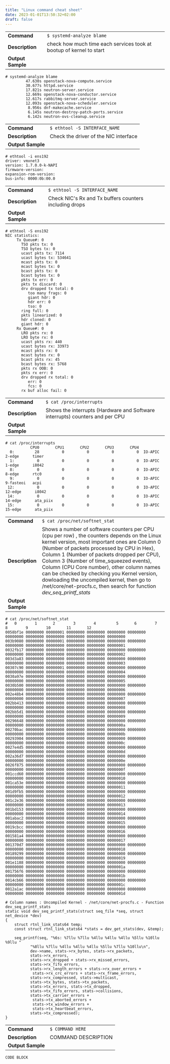 ```yaml
---
title: "Linux command cheat sheet"
date: 2023-01-01T13:50:32+02:00
draft: false
---
```


<!-- _________________ -->
| | |
|--|--|
| **Command** |`$ systemd-analyze blame`| 
| **Description** | check how much time each services took at bootup of kernel to start|
| **Output Sample** | |
```
# systemd-analyze blame
         47.630s openstack-nova-compute.service
         30.677s httpd.service
         17.821s neutron-server.service
         12.669s openstack-nova-conductor.service
         12.617s rabbitmq-server.service
         12.093s openstack-nova-scheduler.service
          8.956s dnf-makecache.service
          6.145s neutron-destroy-patch-ports.service
          6.142s neutron-ovs-cleanup.service
``` 
<!-- _________________ -->

<!-- ________Command Block_________ -->
| | |
|--|--|
| **Command** |`$ ethtool -S INTERFACE_NAME`| 
| **Description** | Check the driver of the NIC interface |
| **Output Sample** ||   
```
# ethtool -i ens192
driver: vmxnet3
version: 1.7.0.0-k-NAPI
firmware-version: 
expansion-rom-version: 
bus-info: 0000:0b:00.0
``` 
<!-- _________________ -->

<!-- ________Command Block_________ -->
| | |
|--|--|
| **Command** |`$ ethtool -S INTERFACE_NAME`| 
| **Description** | Check NIC's Rx and Tx buffers counters including drops|
| **Output Sample** || 	 
```
# ethtool -S ens192
NIC statistics:
     Tx Queue#: 0
       TSO pkts tx: 0
       TSO bytes tx: 0
       ucast pkts tx: 7114
       ucast bytes tx: 534641
       mcast pkts tx: 0
       mcast bytes tx: 0
       bcast pkts tx: 0
       bcast bytes tx: 0
       pkts tx err: 0
       pkts tx discard: 0
       drv dropped tx total: 0
          too many frags: 0
          giant hdr: 0
          hdr err: 0
          tso: 0
       ring full: 0
       pkts linearized: 0
       hdr cloned: 0
       giant hdr: 0
     Rx Queue#: 0
       LRO pkts rx: 0
       LRO byte rx: 0
       ucast pkts rx: 440
       ucast bytes rx: 33973
       mcast pkts rx: 0
       mcast bytes rx: 0
       bcast pkts rx: 45
       bcast bytes rx: 5768
       pkts rx OOB: 0
       pkts rx err: 0
       drv dropped rx total: 0
          err: 0
          fcs: 0
       rx buf alloc fail: 0
``` 
<!-- _________________ -->

<!-- ________Command Block_________ -->
| | |
|--|--|
| **Command** |`$ cat /proc/interrupts `| 
| **Description** | Shows the interrupts (Hardware and Software interrupts) counters and per CPU |
| **Output Sample** || 	 
```
# cat /proc/interrupts
           CPU0       CPU1       CPU2       CPU3       CPU4           
  0:         28          0          0          0          0  IO-APIC   2-edge      timer
  1:          0          0          0          0          0  IO-APIC   1-edge      i8042
  8:          0          0          0          0          0  IO-APIC   8-edge      rtc0
  9:          0          0          0          0          0  IO-APIC   9-fasteoi   acpi
 12:          0          0          0          0          0  IO-APIC  12-edge      i8042
 14:          0          0          0          0          0  IO-APIC  14-edge      ata_piix
 15:          0          0          0          0          0  IO-APIC  15-edge      ata_piix
``` 
<!-- _________________ -->


<!-- ________Command Block_________ -->
| | |
|--|--|
| **Command** |`$ cat /proc/net/softnet_stat `| 
| **Description** | Shows a number of software counters per CPU (cpu per row) , the counters depends on the Linux kernel version, most important ones are Column 0 (Number of packets processed by CPU in Hex), Column 1 (Number of packets dropped per CPU), Column 3 (Number of time_squeezed events), Column (CPU Core number), other column names can be checked by checking you Kernel version, dowloading the uncompiled kernel, then go to /net/core/net-procfs.c, then search for function _dev_seq_printf_stats_|
| **Output Sample** ||   
```
# cat /proc/net/softnet_stat 
#   0        1       2        3        4         5       6        7        8        9        10       11       12
0058bf1e 00000000 00000001 00000000 00000000 00000000 00000000 00000000 00000000 00000000 00000000 00000000 00000000
003b9080 00000000 00000001 00000000 00000000 00000000 00000000 00000000 00000000 00000000 00000000 00000000 00000001
0032fb17 00000000 00000000 00000000 00000000 00000000 00000000 00000000 00000000 00000000 00000000 00000000 00000002
003d3a83 00000000 00000000 00000000 00000000 00000000 00000000 00000000 00000000 00000000 00000000 00000000 00000003
00307c90 00000000 00000001 00000000 00000000 00000000 00000000 00000000 00000000 00000000 00000000 00000000 00000004
0030a97e 00000000 00000000 00000000 00000000 00000000 00000000 00000000 00000000 00000000 00000000 00000000 00000005
0030b500 00000000 00000000 00000000 00000000 00000000 00000000 00000000 00000000 00000000 00000000 00000000 00000006
002e48b4 00000000 00000000 00000000 00000000 00000000 00000000 00000000 00000000 00000000 00000000 00000000 00000007
002bb413 00000000 00000000 00000000 00000000 00000000 00000000 00000000 00000000 00000000 00000000 00000000 00000008
002bb5d1 00000000 00000000 00000000 00000000 00000000 00000000 00000000 00000000 00000000 00000000 00000000 00000009
00296648 00000000 00000000 00000000 00000000 00000000 00000000 00000000 00000000 00000000 00000000 00000000 0000000a
00270bac 00000000 00000000 00000000 00000000 00000000 00000000 00000000 00000000 00000000 00000000 00000000 0000000b
00293904 00000000 00000000 00000000 00000000 00000000 00000000 00000000 00000000 00000000 00000000 00000000 0000000c
0027e4d5 00000000 00000000 00000000 00000000 00000000 00000000 00000000 00000000 00000000 00000000 00000000 0000000d
002a36d7 00000000 00000000 00000000 00000000 00000000 00000000 00000000 00000000 00000000 00000000 00000000 0000000e
0026f875 00000000 00000000 00000000 00000000 00000000 00000000 00000000 00000000 00000000 00000000 00000000 0000000f
001ccd60 00000000 00000000 00000000 00000000 00000000 00000000 00000000 00000000 00000000 00000000 00000000 00000010
001ca53e 00000000 00000000 00000000 00000000 00000000 00000000 00000000 00000000 00000000 00000000 00000000 00000011
001d9fb5 00000000 00000000 00000000 00000000 00000000 00000000 00000000 00000000 00000000 00000000 00000000 00000012
001c2e36 00000000 00000000 00000000 00000000 00000000 00000000 00000000 00000000 00000000 00000000 00000000 00000013
001bd153 00000000 00000000 00000000 00000000 00000000 00000000 00000000 00000000 00000000 00000000 00000000 00000014
001abac2 00000000 00000000 00000000 00000000 00000000 00000000 00000000 00000000 00000000 00000000 00000000 00000015
0019cbcc 00000000 00000000 00000000 00000000 00000000 00000000 00000000 00000000 00000000 00000000 00000000 00000016
001581a4 00000000 00000000 00000000 00000000 00000000 00000000 00000000 00000000 00000000 00000000 00000000 00000017
001370d7 00000000 00000000 00000000 00000000 00000000 00000000 00000000 00000000 00000000 00000000 00000000 00000018
00189299 00000000 00000000 00000000 00000000 00000000 00000000 00000000 00000000 00000000 00000000 00000000 00000019
001e1188 00000000 00000000 00000000 00000000 00000000 00000000 00000000 00000000 00000000 00000000 00000000 0000001a
001756f6 00000000 00000000 00000000 00000000 00000000 00000000 00000000 00000000 00000000 00000000 00000000 0000001b
0014cb66 00000000 00000000 00000000 00000000 00000000 00000000 00000000 00000000 00000000 00000000 00000000 0000001c
0012a1ac 00000000 00000000 00000000 00000000 00000000 00000000 00000000 00000000 00000000 00000000 00000000 0000001d

# Column names : Uncompiled Kernel - /net/core/net-procfs.c - Function dev_seq_printf_stats
static void dev_seq_printf_stats(struct seq_file *seq, struct net_device *dev)
{
    struct rtnl_link_stats64 temp;
    const struct rtnl_link_stats64 *stats = dev_get_stats(dev, &temp);

    seq_printf(seq, "%6s: %7llu %7llu %4llu %4llu %4llu %5llu %10llu %9llu "
           "%8llu %7llu %4llu %4llu %4llu %5llu %7llu %10llu\n",
           dev->name, stats->rx_bytes, stats->rx_packets,       
           stats->rx_errors,                                    
           stats->rx_dropped + stats->rx_missed_errors,         
           stats->rx_fifo_errors,                               
           stats->rx_length_errors + stats->rx_over_errors +    
            stats->rx_crc_errors + stats->rx_frame_errors,      
           stats->rx_compressed, stats->multicast,              
           stats->tx_bytes, stats->tx_packets,                  
           stats->tx_errors, stats->tx_dropped,                 
           stats->tx_fifo_errors, stats->collisions,            
           stats->tx_carrier_errors +                           
            stats->tx_aborted_errors +                          
            stats->tx_window_errors +                           
            stats->tx_heartbeat_errors,                         
           stats->tx_compressed);                               
}
``` 
<!-- _________________ -->





<!-- ________Command Block_________ -->
| | |
|--|--|
| **Command** |`$ COMMAND HERE`| 
| **Description** | COMMAND DESCRIPTION |
| **Output Sample** || 	 
```
CODE BLOCK
``` 
<!-- _________________ -->


